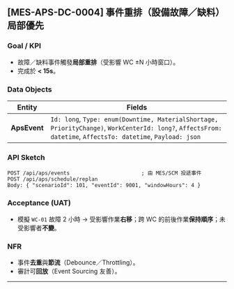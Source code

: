 ## [MES-APS-DC-0004] 事件重排（設備故障／缺料）局部優先

### Goal / KPI
- 故障／缺料事件觸發**局部重排**（受影響 WC ±N 小時窗口）。
- 完成於 **< 15s**。

### Data Objects
| Entity | Fields |
|---|---|
| **ApsEvent** | `Id: long`, `Type: enum(Downtime, MaterialShortage, PriorityChange)`, `WorkCenterId: long?`, `AffectsFrom: datetime`, `AffectsTo: datetime`, `Payload: json` |

### API Sketch
```http
POST /api/aps/events                       ; 由 MES/SCM 投遞事件
POST /api/aps/schedule/replan
Body: { "scenarioId": 101, "eventId": 9001, "windowHours": 4 }
```

### Acceptance (UAT)
- 模擬 `WC-01` 故障 2 小時 → 受影響作業**右移**；跨 WC 的前後作業**保持順序**；未受影響者**不變**。

### NFR
- 事件**去重**與**節流**（Debounce／Throttling）。
- 審計可**回放**（Event Sourcing 友善）。

---
